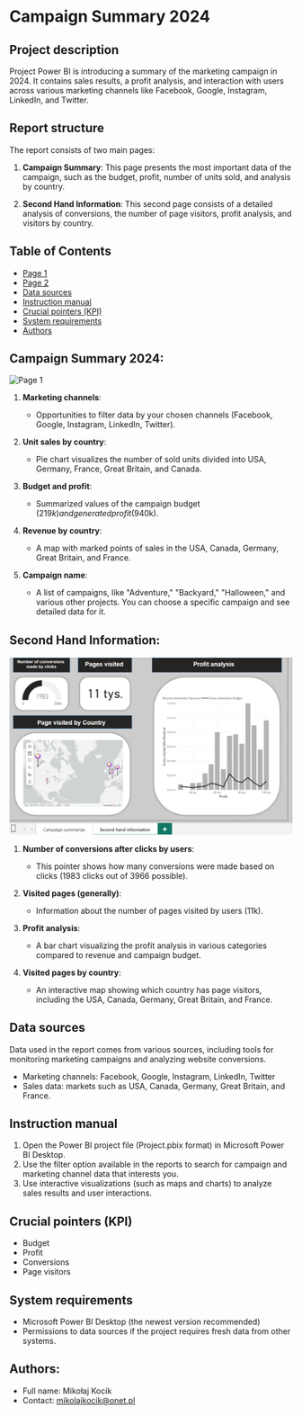 # Campaign Summary 2024

## Project description

Project Power BI is introducing a summary of the marketing campaign in 2024. It contains sales results, a profit analysis, and interaction with users across various marketing channels like Facebook, Google, Instagram, LinkedIn, and Twitter.  

## Report structure

The report consists of two main pages:

1. **Campaign Summary**: This page presents the most important data of the campaign, such as the budget, profit, number of units sold, and analysis by country.

2. **Second Hand Information**: This second page consists of a detailed analysis of conversions, the number of page visitors, profit analysis, and visitors by country.

## Table of Contents
- [Page 1](#campaign-summary-2024)
- [Page 2](#second-hand-information)
- [Data sources](#data-sources)
- [Instruction manual](#instruction-manual)
- [Crucial pointers (KPI)](#crucial-pointers-kpi)
- [System requirements](#system-requirements)
- [Authors](#authors)

## Campaign Summary 2024:
![Page 1]()

1) **Marketing channels**:
   - Opportunities to filter data by your chosen channels (Facebook, Google, Instagram, LinkedIn, Twitter).

2) **Unit sales by country**: 
   - Pie chart visualizes the number of sold units divided into USA, Germany, France, Great Britain, and Canada.

3) **Budget and profit**:
   - Summarized values of the campaign budget ($219k) and generated profit ($940k).

4) **Revenue by country**:
   - A map with marked points of sales in the USA, Canada, Germany, Great Britain, and France.

5) **Campaign name**:  
   - A list of campaigns, like "Adventure," "Backyard," "Halloween," and various other projects. You can choose a specific campaign and see detailed data for it.

## Second Hand Information:
![Page 2](img/second%20info.png)

1) **Number of conversions after clicks by users**:
   - This pointer shows how many conversions were made based on clicks (1983 clicks out of 3966 possible).

2) **Visited pages (generally)**:
   - Information about the number of pages visited by users (11k).

3) **Profit analysis**:
   - A bar chart visualizing the profit analysis in various categories compared to revenue and campaign budget.

4) **Visited pages by country**:
   - An interactive map showing which country has page visitors, including the USA, Canada, Germany, Great Britain, and France.

## Data sources

Data used in the report comes from various sources, including tools for monitoring marketing campaigns and analyzing website conversions.
  - Marketing channels: Facebook, Google, Instagram, LinkedIn, Twitter
  - Sales data: markets such as USA, Canada, Germany, Great Britain, and France.

## Instruction manual

1) Open the Power BI project file (Project.pbix format) in Microsoft Power BI Desktop.
2) Use the filter option available in the reports to search for campaign and marketing channel data that interests you. 
3) Use interactive visualizations (such as maps and charts) to analyze sales results and user interactions.

## Crucial pointers (KPI)

- Budget
- Profit
- Conversions
- Page visitors

## System requirements

- Microsoft Power BI Desktop (the newest version recommended)
- Permissions to data sources if the project requires fresh data from other systems.

## Authors:

- Full name: Mikołaj Kocik
- Contact: mikolajkocik@onet.pl
